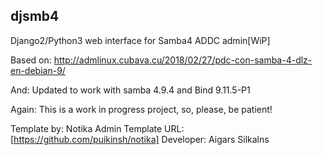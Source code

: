 djsmb4
--
Django2/Python3 web interface for Samba4 ADDC admin[WiP]

Based on:
http://admlinux.cubava.cu/2018/02/27/pdc-con-samba-4-dlz-en-debian-9/

And:
Updated to work with samba 4.9.4 and Bind 9.11.5-P1

Again:
This is a work in progress project, so, please, be patient!

Template by: Notika Admin Template
URL: [https://github.com/puikinsh/notika]
Developer: Aigars Silkalns
